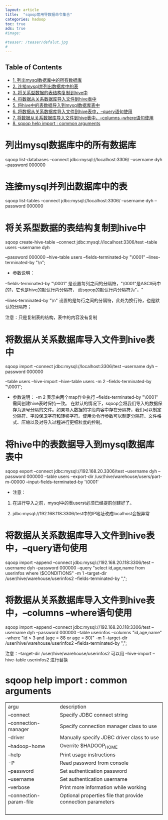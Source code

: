 ```yaml
---
layout: article
title:  "sqoop常用导数据命令集合"
categories: hadoop
toc: true
ads: true
#image:

#teaser: /teaser/defalut.jpg
#
---
```

<div id="table-of-contents">
<h2>Table of Contents</h2>
<div id="text-table-of-contents">
<ul>
<li><a href="#orgheadline1">1. 列出mysql数据库中的所有数据库</a></li>
<li><a href="#orgheadline2">2. 连接mysql并列出数据库中的表</a></li>
<li><a href="#orgheadline3">3. 将关系型数据的表结构复制到hive中</a></li>
<li><a href="#orgheadline4">4. 将数据从关系数据库导入文件到hive表中</a></li>
<li><a href="#orgheadline5">5. 将hive中的表数据导入到mysql数据库表中</a></li>
<li><a href="#orgheadline6">6. 将数据从关系数据库导入文件到hive表中，&#x2013;query语句使用</a></li>
<li><a href="#orgheadline7">7. 将数据从关系数据库导入文件到hive表中，&#x2013;columns &#x2013;where语句使用</a></li>
<li><a href="#orgheadline8">8. sqoop help import : common arguments</a></li>
</ul>
</div>
</div>

# 列出mysql数据库中的所有数据库<a id="orgheadline1"></a>

sqoop list-databases &#x2013;connect jdbc:mysql://localhost:3306/ &#x2013;username dyh &#x2013;password 000000

# 连接mysql并列出数据库中的表<a id="orgheadline2"></a>

sqoop list-tables &#x2013;connect jdbc:mysql://localhost:3306/ &#x2013;username dyh &#x2013;password 000000

# 将关系型数据的表结构复制到hive中<a id="orgheadline3"></a>

sqoop create-hive-table &#x2013;connect jdbc:mysql://localhost:3306/test &#x2013;table users &#x2013;username dyh

&#x2013;password 000000 &#x2013;hive-table users  &#x2013;fields-terminated-by "\\0001"  &#x2013;lines-terminated-by "\n";

- 参数说明：

&#x2013;fields-terminated-by "\\0001"  是设置每列之间的分隔符，"\\0001"是ASCII码中的1，它也是hive的默认行内分隔符， 而sqoop的默认行内分隔符为"，"

&#x2013;lines-terminated-by "\n"  设置的是每行之间的分隔符，此处为换行符，也是默认的分隔符；

注意：只是复制表的结构，表中的内容没有复制

# 将数据从关系数据库导入文件到hive表中<a id="orgheadline4"></a>

sqoop import &#x2013;connect jdbc:mysql://localhost:3306/test &#x2013;username dyh &#x2013;password 000000

&#x2013;table users &#x2013;hive-import &#x2013;hive-table users -m 2 &#x2013;fields-terminated-by "\\0001";

- 参数说明：
    -m 2 表示由两个map作业执行
    &#x2013;fields-terminated-by "\\0001" 需同创建hive表时保持一致。
    在默认的情况下，sqoop会将我们导入的数据保存为逗号分隔的文件。如果导入数据的字段内容中存在分隔符，我们可以制定分隔符、字段保卫字符和转移字符。使用命令行参数可以制定分隔符、文件格式、压缩以及对导入过程进行更细粒度的控制。
# 将hive中的表数据导入到mysql数据库表中<a id="orgheadline5"></a>

sqoop export &#x2013;connect jdbc:mysql://192.168.20.3306/test &#x2013;username dyh &#x2013;password 000000
&#x2013;table users &#x2013;export-dir /usr/hive/warehouse/users/part-m-00000
&#x2013;input-fields-terminated-by '\\0001'

- 注意：
1.  在进行导入之前，mysql中的表userst必须已经提前创建好了。

2.  jdbc:mysql://192.168.118:3306/test中的IP地址改成localhost会报异常

# 将数据从关系数据库导入文件到hive表中，&#x2013;query语句使用<a id="orgheadline6"></a>

sqoop import &#x2013;append &#x2013;connect jdbc:mysql://192.168.20.118:3306/test &#x2013;username dyh &#x2013;password 000000 &#x2013;query "select id,age,name from userinfos where \\$CONDITIONS"  -m 1  &#x2013;target-dir /user/hive/warehouse/userinfos2 &#x2013;fields-terminated-by ",";

# 将数据从关系数据库导入文件到hive表中，&#x2013;columns &#x2013;where语句使用<a id="orgheadline7"></a>

sqoop import &#x2013;append &#x2013;connect jdbc:mysql://192.168.20.118:3306/test &#x2013;username dyh &#x2013;password 000000 &#x2013;table userinfos &#x2013;columns "id,age,name"  &#x2013;where "id > 3 and (age = 88 or age = 80)"  -m 1  &#x2013;target-dir /user/hive/warehouse/userinfos2 &#x2013;fields-terminated-by ",";

注意：&#x2013;target-dir /user/hive/warehouse/userinfos2   可以用  &#x2013;hive-import &#x2013;hive-table userinfos2 进行替换

# sqoop help import : common arguments<a id="orgheadline8"></a>

<table border="2" cellspacing="0" cellpadding="6" rules="groups" frame="hsides">


<colgroup>
<col  class="org-left" />

<col  class="org-left" />
</colgroup>
<tbody>
<tr>
<td class="org-left">argu</td>
<td class="org-left">description</td>
</tr>


<tr>
<td class="org-left">&#x2013;connect <jdbc-uri></td>
<td class="org-left">Specify JDBC connect string</td>
</tr>


<tr>
<td class="org-left">&#x2013;connection-manager <class-name></td>
<td class="org-left">Specify connection manager class to use</td>
</tr>


<tr>
<td class="org-left">&#x2013;driver <class-name></td>
<td class="org-left">Manually specify JDBC driver class to use</td>
</tr>


<tr>
<td class="org-left">&#x2013;hadoop-home <dir></td>
<td class="org-left">Overrite $HADOOP<sub>HOME</sub></td>
</tr>


<tr>
<td class="org-left">&#x2013;help</td>
<td class="org-left">Print usage instructions</td>
</tr>


<tr>
<td class="org-left">-P</td>
<td class="org-left">Read password from console</td>
</tr>


<tr>
<td class="org-left">&#x2013;password <password></td>
<td class="org-left">Set authentication password</td>
</tr>


<tr>
<td class="org-left">&#x2013;username <username></td>
<td class="org-left">Set authentication username</td>
</tr>


<tr>
<td class="org-left">&#x2013;verbose</td>
<td class="org-left">Print more information while working</td>
</tr>


<tr>
<td class="org-left">&#x2013;connection-param-file <filename></td>
<td class="org-left">Optional properties file that provide connection parameters</td>
</tr>


<tr>
<td class="org-left">&#xa0;</td>
<td class="org-left">&#xa0;</td>
</tr>
</tbody>
</table>
